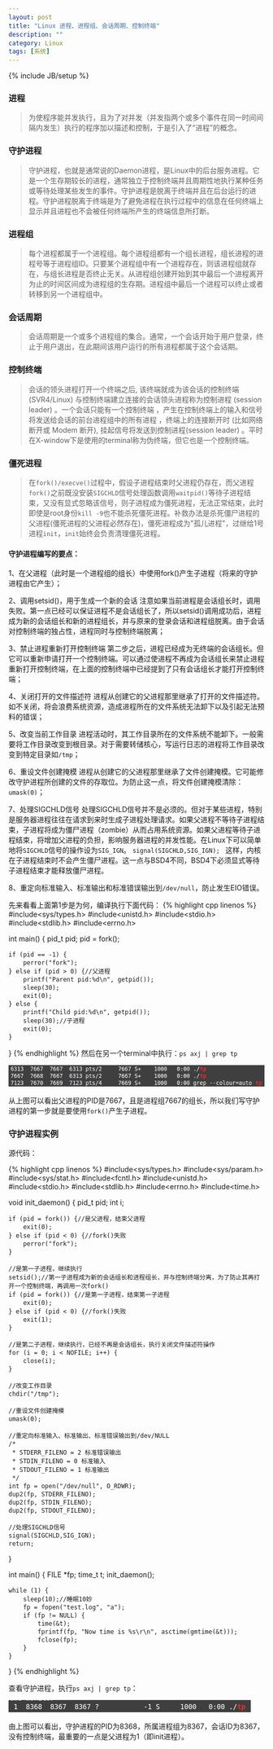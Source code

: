 ```yaml
---
layout: post
title: "Linux 进程、进程组、会话周期、控制终端"
description: ""
category: Linux
tags: [系统]
---
```

{% include JB/setup %}

### 进程

> 为使程序能并发执行，且为了对并发（并发指两个或多个事件在同一时间间隔内发生）执行的程序加以描述和控制，于是引入了“进程”的概念。

### 守护进程

> 守护进程，也就是通常说的Daemon进程，是Linux中的后台服务进程。它是一个生存期较长的进程，通常独立于控制终端并且周期性地执行某种任务或等待处理某些发生的事件。守护进程是脱离于终端并且在后台运行的进程。守护进程脱离于终端是为了避免进程在执行过程中的信息在任何终端上显示并且进程也不会被任何终端所产生的终端信息所打断。

### 进程组

> 每个进程都属于一个进程组。每个进程组都有一个组长进程，组长进程的进程号等于进程组ID。只要某个进程组中有一个进程存在，则该进程组就存在，与组长进程是否终止无关。从进程组创建开始到其中最后一个进程离开为止的时间区间成为进程组的生存期。进程组中最后一个进程可以终止或者转移到另一个进程组中。

### 会话周期

> 会话周期是一个或多个进程组的集合。通常，一个会话开始于用户登录，终止于用户退出，在此期间该用户运行的所有进程都属于这个会话期。

### 控制终端

>  会话的领头进程打开一个终端之后, 该终端就成为该会话的控制终端 (SVR4/Linux) 与控制终端建立连接的会话领头进程称为控制进程 (session leader) 。一个会话只能有一个控制终端 ，产生在控制终端上的输入和信号将发送给会话的前台进程组中的所有进程 ，终端上的连接断开时 (比如网络断开或 Modem 断开), 挂起信号将发送到控制进程(session leader) 。平时在X-window下是使用的terminal称为伪终端，但它也是一个控制终端。

### 僵死进程

> 在`fork()/execve()`过程中，假设子进程结束时父进程仍存在，而父进程`fork()`之前既没安装`SIGCHLD`信号处理函数调用`waitpid()`等待子进程结束，又没有显式忽略该信号，则子进程成为僵死进程，无法正常结束，此时即使是root身份`kill -9`也不能杀死僵死进程。补救办法是杀死僵尸进程的父进程(僵死进程的父进程必然存在)，僵死进程成为"孤儿进程"，过继给1号进程`init`，`init`始终会负责清理僵死进程。

#### 守护进程编写的要点：

1、在父进程（此时是一个进程组的组长）中使用fork()产生子进程（将来的守护进程由它产生）；

2、调用setsid()，用于生成一个新的会话
注意如果当前进程是会话组长时，调用失败。第一点已经可以保证进程不是会话组长了，所以setsid()调用成功后，进程成为新的会话组长和新的进程组长，并与原来的登录会话和进程组脱离。由于会话对控制终端的独占性，进程同时与控制终端脱离；

3、禁止进程重新打开控制终端
第二步之后，进程已经成为无终端的会话组长。但它可以重新申请打开一个控制终端。可以通过使进程不再成为会话组长来禁止进程重新打开控制终端，在上面的控制终端中已经提到了只有会话组长才能打开控制终端；

4、关闭打开的文件描述符
进程从创建它的父进程那里继承了打开的文件描述符。如不关闭，将会浪费系统资源，造成进程所在的文件系统无法卸下以及引起无法预料的错误；

5、改变当前工作目录 
进程活动时，其工作目录所在的文件系统不能卸下。一般需要将工作目录改变到根目录。对于需要转储核心，写运行日志的进程将工作目录改变到特定目录如`/tmp`；

6、重设文件创建掩模 
进程从创建它的父进程那里继承了文件创建掩模。它可能修改守护进程所创建的文件的存取位。为防止这一点，将文件创建掩模清除：`umask(0)`；

7、处理SIGCHLD信号 
处理SIGCHLD信号并不是必须的。但对于某些进程，特别是服务器进程往往在请求到来时生成子进程处理请求。如果父进程不等待子进程结束，子进程将成为僵尸进程（zombie）从而占用系统资源。如果父进程等待子进程结束，将增加父进程的负担，影响服务器进程的并发性能。在Linux下可以简单地将`SIGCHLD`信号的操作设为`SIG_IGN`。 
`signal(SIGCHLD,SIG_IGN); `
这样，内核在子进程结束时不会产生僵尸进程。这一点与BSD4不同，BSD4下必须显式等待子进程结束才能释放僵尸进程。 

8、重定向标准输入、标准输出和标准错误输出到`/dev/null`，防止发生EIO错误。

先来看看上面第1步是为何，编译执行下面代码：
{% highlight cpp linenos %}
#include<sys/types.h>
#include<unistd.h>
#include<stdio.h>
#include<stdlib.h>
#include<errno.h>

int main() {
    pid_t pid;
    pid = fork();

    if (pid == -1) {
        perror("fork");
    } else if (pid > 0) {//父进程
        printf("Parent pid:%d\n", getpid());
        sleep(30);
        exit(0);
    } else {
        printf("Child pid:%d\n", getpid());
        sleep(30);//子进程
        exit(0);
    }
}
{% endhighlight %}
然后在另一个terminal中执行：`ps axj | grep tp`

![process](/assets/img/201311130101.png)

从上图可以看出父进程的PID是7667，且是进程组7667的组长，所以我们写守护进程的第一步就是要使用`fork()`产生子进程。

### 守护进程实例

源代码：

{% highlight cpp linenos %}
#include<sys/types.h>
#include<sys/param.h>
#include<sys/stat.h>
#include<fcntl.h>
#include<unistd.h>
#include<stdio.h>
#include<stdlib.h>
#include<errno.h>
#include<time.h>

void init_daemon() {
    pid_t pid;
    int i;

    if (pid = fork()) {//是父进程，结束父进程
        exit(0);
    } else if (pid < 0) {//fork()失败
        perror("fork");
    }

    //是第一子进程，继续执行
    setsid();//第一子进程成为新的会话组长和进程组长，并与控制终端分离，为了防止其再打开一个控制终端，再调用一次fork()
    if (pid = fork()) {//是第一子进程，结束第一子进程
        exit(0);
    } else if (pid < 0) {//fork()失败
        exit(1);
    }

    //是第二子进程，继续执行，已经不再是会话组长，执行关闭文件描述符操作
    for (i = 0; i < NOFILE; i++) {
        close(i);
    }

    //改变工作目录
    chdir("/tmp");

    //重设文件创建掩模
    umask(0);

    //重定向标准输入、标准输出、标准错误输出到/dev/NULL
    /*
     * STDERR_FILENO = 2 标准错误输出 
     * STDIN_FILENO = 0 标准输入 
     * STDOUT_FILENO = 1 标准输出
     */
    int fp = open("/dev/null", O_RDWR);
    dup2(fp, STDERR_FILENO);
    dup2(fp, STDIN_FILENO);
    dup2(fp, STDOUT_FILENO);

    //处理SIGCHLD信号
    signal(SIGCHLD,SIG_IGN);
    return;
}

int main() {
    FILE *fp;
    time_t t;
    init_daemon();

    while (1) {
        sleep(10);//睡眠10妙
        fp = fopen("test.log", "a");
        if (fp != NULL) {
            time(&t);
            fprintf(fp, "Now time is %s\r\n", asctime(gmtime(&t)));
            fclose(fp);
        }
    }
}
{% endhighlight %}

查看守护进程，执行`ps axj | grep tp`：

![process](/assets/img/201311130102.png)

由上图可以看出，守护进程的PID为8368，所属进程组为8367，会话ID为8367，没有控制终端，最重要的一点是父进程为1（即init进程）。